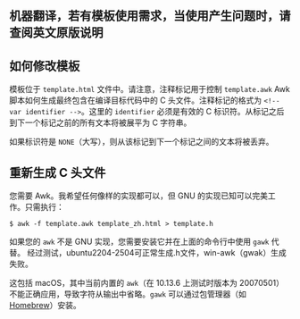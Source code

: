 ## 机器翻译，若有模板使用需求，当使用产生问题时，请查阅英文原版说明
## 如何修改模板

模板位于 `template.html` 文件中。请注意，注释标记用于控制 `template.awk` Awk 脚本如何生成最终包含在编译目标代码中的 C 头文件。注释标记的格式为 `<!-- var identifier -->`。这里的 `identifier` 必须是有效的 C 标识符。从标记之后到下一个标记之前的所有文本将被展平为 C 字符串。

如果标识符是 `NONE`（大写），则从该标记到下一个标记之间的文本将被丢弃。


## 重新生成 C 头文件

您需要 Awk。我希望任何像样的实现都可以，但 GNU 的实现已知可以完美工作。只需执行：

    $ awk -f template.awk template_zh.html > template.h

如果您的 `awk` 不是 GNU 实现，您需要安装它并在上面的命令行中使用 `gawk` 代替。
经过测试，ubuntu2204-2504可正常生成.h文件，win-awk（gwak）生成失败。

这包括 macOS，其中当前内置的 `awk`（在 10.13.6 上测试时版本为 20070501）不能正确应用，导致字符从输出中省略。`gawk` 可以通过包管理器（如 [Homebrew](https://brew.sh)）安装。
